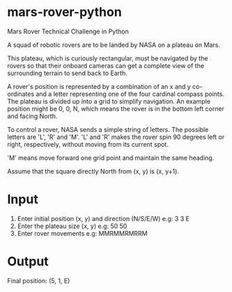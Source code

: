 # mars-rover-python
Mars Rover Technical Challenge in Python

A squad of robotic rovers are to be landed by NASA on a plateau on Mars.

This plateau, which is curiously rectangular, must be navigated by the rovers so that their onboard cameras can get a complete view of the surrounding terrain to send back to Earth.

A rover's position is represented by a combination of an x and y co-ordinates and a letter representing one of the four cardinal compass points. The plateau is divided up into a grid to simplify navigation. An example position might be 0, 0, N, which means the rover is in the bottom left corner and facing North.

To control a rover, NASA sends a simple string of letters. The possible letters are 'L', 'R' and 'M'. 'L' and 'R' makes the rover spin 90 degrees left or right, respectively, without moving from its current spot.

'M' means move forward one grid point and maintain the same heading.

Assume that the square directly North from (x, y) is (x, y+1).

# Input
1) Enter initial position (x, y) and direction (N/S/E/W) e.g: 3 3 E
2) Enter the plateau size (x, y) e.g: 50 50
3) Enter rover movements e.g: MMRMMRMRRM

# Output
Final position: (5, 1, E)
